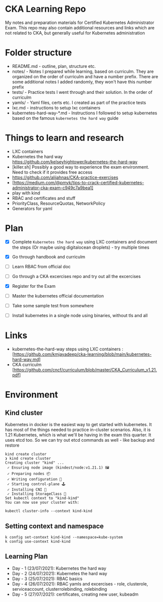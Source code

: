 # CKA Learning Repo

My notes and preparation materials for Certified Kubernetes Administrator Exam. This repo may also contain additional resources and links which are not related to CKA, but generally useful for Kubernetes administration


# Folder structure

* README.md - outline, plan, structure etc.
* notes/ - Notes I prepared while learning, based on curriculm. They are organized on the order of curriculm and have a number prefix. There are some additional notes I added randomly, they won't have this number prefix
* tests/ - Practice tests I went through and their solution. In the order of curriculm
* yamls/ - Yaml files, certs etc. I created as part of the practice tests
* lxc.md - instructions to setup lxc containers
* kubernetes-hard-way-\*.md - Instructions I followed to setup kubernetes based on the famous `kubernetes the hard way` guide

# Things to learn and research

* LXC containers
* Kubernetes the hard way <https://github.com/kelseyhightower/kubernetes-the-hard-way>
* [killer.sh] Possibly a good way to experience the exam environment. Need to check if it provides free access
* <https://github.com/alijahnas/CKA-practice-exercises>
* [https://medium.com/@pmvk/tips-to-crack-certified-kubernetes-administrator-cka-exam-c949c7a9bea1]
* play with kind
* RBAC and certificates and stuff
* PriorityClass, ResourceQuotas, NetworkPolicy
* Generators for yaml

# Plan

- [x] Complete `Kubernetes the hard way` using LXC containers and document the steps (Or maybe using digitalocean droplets) - try multiple times
- [x] Go through handbook and curriculm
- [ ] Learn RBAC from official doc
- [ ] Go through a CKA excercises repo and try out all the excercises
- [x] Register for the Exam
- [ ] Master the kubernetes official documentation
- [ ] Take some sample test from somewhere
- [ ] Install kubernetes in a single node using binaries, without tls and all


# Links

* kubernetes-the-hard-way steps using LXC containers : [https://github.com/kmjayadeep/cka-learning/blob/main/kubernetes-hard-way.md]
* CKA curriculm [https://github.com/cncf/curriculum/blob/master/CKA_Curriculum_v1.21.pdf]

# Environment

## Kind cluster

Kubernetes in docker is the easiest way to get started with kubernetes. It has most of the things needed to practice in-cluster scenarios.
Also, it is 1.21 Kubernetes, which is what we'll be having in the exam this quarter. It uses etcd too. So  we can try out etcd commands as well - like backup and restore


```
kind create cluster
❯ kind create cluster
Creating cluster "kind" ...
 ✓ Ensuring node image (kindest/node:v1.21.1) 🖼
 ✓ Preparing nodes 📦  
 ✓ Writing configuration 📜 
 ✓ Starting control-plane 🕹️ 
 ✓ Installing CNI 🔌 
 ✓ Installing StorageClass 💾 
Set kubectl context to "kind-kind"
You can now use your cluster with:

kubectl cluster-info --context kind-kind
```

## Setting context and namespace

```
k config set-context kind-kind --namespace=kube-system
k config use-context kind-kind
```

## Learning Plan

* Day - 1 (23/07/2021): Kubernetes the hard way
* Day - 2 (24/07/2021): Kubernetes the hard way
* Day - 3 (25/07/2021): RBAC basics
* Day - 4 (26/07/2021): RBAC yamls and excercises - role, clusterole, serviceaccount, clusterrolebinding, rolebinding
* Day - 5 (27/07/2021): certificates, creating new user, kubeadm
